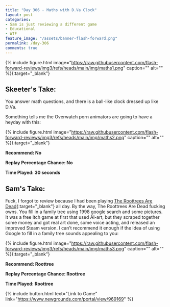 ```yaml
---
title: "Day 306 - Maths with D.Va Clock"
layout: post
categories:
- Sam is just reviewing a different game
- Educational
- WTF
feature_image: "/assets/banner-flash-forward.png"
permalink: /day-306
comments: true
---
```


{% include figure.html image="https://raw.githubusercontent.com/flash-forward-reviews/img3/refs/heads/main/img/maths1.png" caption="" alt="" %}{:target="_blank"}
 
## Skeeter's Take:

You answer math questions, and there is a ball-like clock dressed up like D.Va. 

Something tells me the Overwatch porn animators are going to have a heyday with this: 

{% include figure.html image="https://raw.githubusercontent.com/flash-forward-reviews/img3/refs/heads/main/img/maths2.png" caption="" alt="" %}{:target="_blank"}

**Recommend: No**

**Replay Percentage Chance: No**

**Time Played: 30 seconds**

## Sam's Take:

Fuck, I forgot to review because I had been playing [The Roottrees Are Dead](https://store.steampowered.com/app/2754380/The_Roottrees_are_Dead/){:target="_blank"} all day. By the way, The Roottrees Are Dead fucking owns. You fill in a family tree using 1998 google search and some pictures. It was a free itch game at first that used AI-art, but they scraped together some money and got real art done, some voice acting, and released an improved Steam version. I can’t recommend it enough if the idea of using Google to fill in a family tree sounds appealing to you:

{% include figure.html image="https://raw.githubusercontent.com/flash-forward-reviews/img3/refs/heads/main/img/maths3.png" caption="" alt="" %}{:target="_blank"}

**Recommend: Roottree**

**Replay Percentage Chance: Roottree**

**Time Played: Roottree**

{% include button.html text="Link to Game" link="https://www.newgrounds.com/portal/view/969169" %}